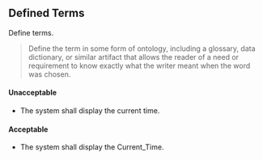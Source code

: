 ## Defined Terms

Define terms.

> Define the term in some form of ontology, including a glossary, data dictionary, or similar artifact that allows the
reader of a need or requirement to know exactly what the writer meant when the word was chosen.

#### Unacceptable

- The system shall display the current time.

#### Acceptable

- The system shall display the Current_Time.